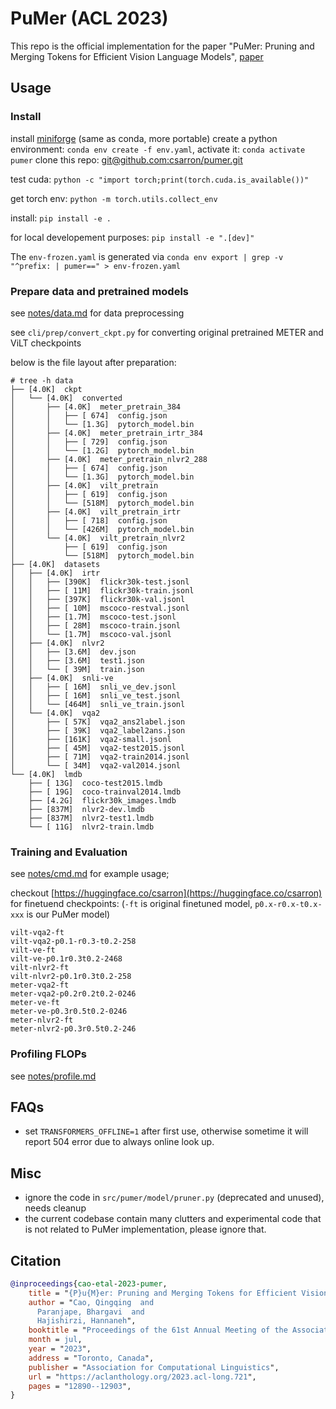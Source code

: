 # PuMer (ACL 2023)

This repo is the official implementation for the paper "PuMer: Pruning and Merging Tokens for Efficient Vision Language Models", [paper](https://aclanthology.org/2023.acl-long.721/)

## Usage

### Install

<!-- install [poetry](https://python-poetry.org/docs/#osx--linux--bashonwindows-install-instructions) -->
install [miniforge](https://github.com/conda-forge/miniforge#miniforge3) (same as conda, more portable)
create a python environment: `conda env create -f env.yaml`, activate it: `conda activate pumer`
clone this repo: [git@github.com:csarron/pumer.git](https://github.com/csarron/pumer.git)

test cuda: `python -c "import torch;print(torch.cuda.is_available())"`

get torch env: `python -m torch.utils.collect_env`

install: `pip install -e .`

for local developement purposes: `pip install -e ".[dev]"`

The `env-frozen.yaml` is generated via `conda env export | grep -v "^prefix: | pumer==" > env-frozen.yaml`


### Prepare data and pretrained models

see [notes/data.md](./notes/data.md) for data preprocessing

see `cli/prep/convert_ckpt.py` for converting original pretrained METER and ViLT checkpoints

below is the file layout after preparation:

```text
# tree -h data
├── [4.0K]  ckpt
│   └── [4.0K]  converted
│       ├── [4.0K]  meter_pretrain_384
│       │   ├── [ 674]  config.json
│       │   └── [1.3G]  pytorch_model.bin
│       ├── [4.0K]  meter_pretrain_irtr_384
│       │   ├── [ 729]  config.json
│       │   └── [1.2G]  pytorch_model.bin
│       ├── [4.0K]  meter_pretrain_nlvr2_288
│       │   ├── [ 674]  config.json
│       │   └── [1.3G]  pytorch_model.bin
│       ├── [4.0K]  vilt_pretrain
│       │   ├── [ 619]  config.json
│       │   └── [518M]  pytorch_model.bin
│       ├── [4.0K]  vilt_pretrain_irtr
│       │   ├── [ 718]  config.json
│       │   └── [426M]  pytorch_model.bin
│       └── [4.0K]  vilt_pretrain_nlvr2
│           ├── [ 619]  config.json
│           └── [518M]  pytorch_model.bin
├── [4.0K]  datasets
│   ├── [4.0K]  irtr
│   │   ├── [390K]  flickr30k-test.jsonl
│   │   ├── [ 11M]  flickr30k-train.jsonl
│   │   ├── [397K]  flickr30k-val.jsonl
│   │   ├── [ 10M]  mscoco-restval.jsonl
│   │   ├── [1.7M]  mscoco-test.jsonl
│   │   ├── [ 28M]  mscoco-train.jsonl
│   │   └── [1.7M]  mscoco-val.jsonl
│   ├── [4.0K]  nlvr2
│   │   ├── [3.6M]  dev.json
│   │   ├── [3.6M]  test1.json
│   │   └── [ 39M]  train.json
│   ├── [4.0K]  snli-ve
│   │   ├── [ 16M]  snli_ve_dev.jsonl
│   │   ├── [ 16M]  snli_ve_test.jsonl
│   │   └── [464M]  snli_ve_train.jsonl
│   └── [4.0K]  vqa2
│       ├── [ 57K]  vqa2_ans2label.json
│       ├── [ 39K]  vqa2_label2ans.json
│       ├── [161K]  vqa2-small.jsonl
│       ├── [ 45M]  vqa2-test2015.jsonl
│       ├── [ 71M]  vqa2-train2014.jsonl
│       └── [ 34M]  vqa2-val2014.jsonl
└── [4.0K]  lmdb
    ├── [ 13G]  coco-test2015.lmdb
    ├── [ 19G]  coco-trainval2014.lmdb
    ├── [4.2G]  flickr30k_images.lmdb
    ├── [837M]  nlvr2-dev.lmdb
    ├── [837M]  nlvr2-test1.lmdb
    └── [ 11G]  nlvr2-train.lmdb
```


### Training and Evaluation

see [notes/cmd.md](./notes/cmd.md) for example usage;

checkout [https://huggingface.co/csarron](https://huggingface.co/csarron) for finetuend checkpoints: 
(`-ft` is original finetuned model, `p0.x-r0.x-t0.x-xxx` is our PuMer model)

```text
vilt-vqa2-ft
vilt-vqa2-p0.1-r0.3-t0.2-258
vilt-ve-ft 
vilt-ve-p0.1r0.3t0.2-2468 
vilt-nlvr2-ft 
vilt-nlvr2-p0.1r0.3t0.2-258
meter-vqa2-ft
meter-vqa2-p0.2r0.2t0.2-0246
meter-ve-ft 
meter-ve-p0.3r0.5t0.2-0246 
meter-nlvr2-ft 
meter-nlvr2-p0.3r0.5t0.2-246
```

### Profiling FLOPs

see [notes/profile.md](./notes/profile.md)

## FAQs

- set `TRANSFORMERS_OFFLINE=1` after first use, otherwise sometime it will report 504 error due to always online look up.

## Misc

- ignore the code in `src/pumer/model/pruner.py` (deprecated and unused), needs cleanup
- the current codebase contain many clutters and experimental code that is not related to PuMer implementation, please ignore that.

## Citation

```bibtex
@inproceedings{cao-etal-2023-pumer,
    title = "{P}u{M}er: Pruning and Merging Tokens for Efficient Vision Language Models",
    author = "Cao, Qingqing  and
      Paranjape, Bhargavi  and
      Hajishirzi, Hannaneh",
    booktitle = "Proceedings of the 61st Annual Meeting of the Association for Computational Linguistics (Volume 1: Long Papers)",
    month = jul,
    year = "2023",
    address = "Toronto, Canada",
    publisher = "Association for Computational Linguistics",
    url = "https://aclanthology.org/2023.acl-long.721",
    pages = "12890--12903",
}

```